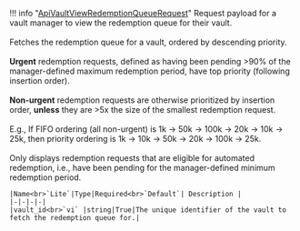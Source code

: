 !!! info "[ApiVaultViewRedemptionQueueRequest](/../../schemas/api_vault_view_redemption_queue_request)"
    Request payload for a vault manager to view the redemption queue for their vault.<br><br>Fetches the redemption queue for a vault, ordered by descending priority.<br><br><b>Urgent</b> redemption requests, defined as having been pending >90% of the manager-defined maximum redemption period, have top priority (following insertion order).<br><br><b>Non-urgent</b> redemption requests are otherwise prioritized by insertion order, <b>unless</b> they are >5x the size of the smallest redemption request.<br><br>E.g., If FIFO ordering (all non-urgent) is 1k -> 50k -> 100k -> 20k -> 10k -> 25k, then priority ordering is 1k -> 10k -> 50k -> 20k -> 100k -> 25k.<br><br>Only displays redemption requests that are eligible for automated redemption, i.e., have been pending for the manager-defined minimum redemption period.<br>

    |Name<br>`Lite`|Type|Required<br>`Default`| Description |
    |-|-|-|-|
    |vault_id<br>`vi` |string|True|The unique identifier of the vault to fetch the redemption queue for.|
